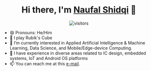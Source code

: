 <p>
  <h1 align="center"><b>Hi there, I'm <a href="https://www.linkedin.com/in/naufalshidqi/">Naufal Shidqi</a> 👋</b></h1>
</p>

<p align="center">
    <img align="center" alt="visitors" src="https://gpvc.arturio.dev/nshidqi" />
</p>

<!--
**nshidqi/nshidqi** is a ✨ _special_ ✨ repository because its `README.md` (this file) appears on your GitHub profile.

Here are some ideas to get you started:

- 🔭 I’m currently working on ...
- 🌱 I’m currently learning ...
- 👯 I’m looking to collaborate on ...
- 🤔 I’m looking for help with ...
- 💬 Ask me about ...
- 📫 How to reach me: ...
- 😄 Pronouns: ...
- ⚡ Fun fact: ...
-->

- 😄 Pronouns: He/Him
- 🎲 I play Rubik's Cube
- 🌱 I’m currently interested in Applied Artificial Intelligence & Machine Learning, Data Science, and Mobile/Edge-device Computing.
- 🔭 I have experience in diverse areas related to IC design, embedded systems, IoT and Android OS platforms
- 📫 You can reach me at this [e-mail](mailto:hi.nshidqi@gmail.com?subject=Hi,%20Naufal).

